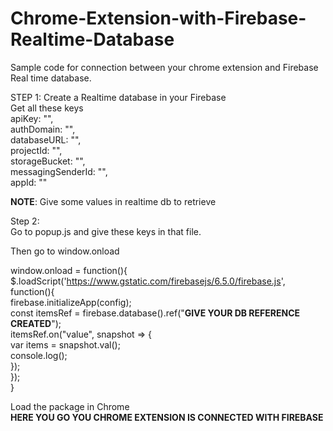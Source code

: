 # Chrome-Extension-with-Firebase-Realtime-Database
Sample code for connection between your chrome extension and Firebase Real time database.

STEP 1:
Create a Realtime database in your Firebase <br>
Get all these keys<br>
  apiKey: "",<br>
  authDomain: "",<br>
  databaseURL: "",<br>
  projectId: "",<br>
  storageBucket: "",<br>
  messagingSenderId: "",<br>
  appId: ""<br>
  
 <b>NOTE</b>: Give some values in realtime db to retrieve
 
  <projectId>
        
 Step 2:<br>
 Go to popup.js and give these keys in that file.<br>
 
 Then go to window.onload<br>
 
   window.onload = function(){<br>
    $.loadScript('https://www.gstatic.com/firebasejs/6.5.0/firebase.js', function(){<br>
      firebase.initializeApp(config);<br>
      const itemsRef = firebase.database().ref("<b>GIVE YOUR DB REFERENCE CREATED</b>");<br>
      itemsRef.on("value", snapshot => {<br>
        var items = snapshot.val();<br>
        console.log();<br>
        });<br>
      });<br>
  }<br>
 
 Load the package in Chrome<br>
 <b>HERE YOU GO YOU CHROME EXTENSION IS CONNECTED WITH FIREBASE </b>
 <br>
